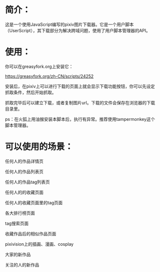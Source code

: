 # 简介：

这是一个使用JavaScript编写的pixiv图片下载器。它是一个用户脚本（UserScript），其下载部分为解决跨域问题，使用了用户脚本管理器的API。

# 使用：

你可以在greasyfork.org上安装它：

https://greasyfork.org/zh-CN/scripts/24252

安装后，在pixiv上可以进行下载的页面上就会显示下载功能按钮，你可以先设定抓取条件，然后开始抓取。

抓取完毕后可以建立下载，或者复制图片url。下载的文件会保存在浏览器的下载目录里。

ps：在火狐上用油猴安装本脚本后，执行有异常。推荐使用tampermonkey这个脚本管理器。

# 可以使用的场景：

任何人的作品详情页

任何人的作品列表页

任何人的作品tag列表页

任何人的的收藏页面

任何人的收藏页面里的tag页面

各大排行榜页面

tag搜索页面

收藏作品后的相似作品页面

pixivision上的插画、漫画、cosplay

大家的新作品

关注的人的新作品
